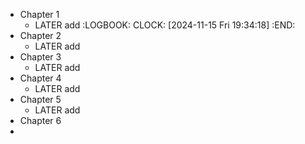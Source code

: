 - Chapter 1
	- LATER add 
	  :LOGBOOK:
	  CLOCK: [2024-11-15 Fri 19:34:18]
	  :END:
- Chapter 2
	- LATER add
- Chapter 3
	- LATER add
- Chapter 4
	- LATER add
- Chapter 5
	- LATER add
- Chapter 6
-